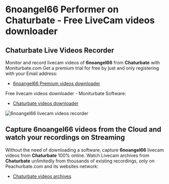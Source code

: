 # 6noangel66 Performer on Chaturbate - Free LiveCam videos downloader

## Chaturbate Live Videos Recorder

Monitor and record livecam videos of **6noangel66** from **Chaturbate** with Moniturbate.com
Get a premium trial for free by just and only registering with your Email address:
* [6noangel66 Premium videos downloader](https://moniturbate.com/request-demo-licence-key.html)

Free livecam videos downloader - Moniturbate Software:
* [Chaturbate videos downloader](https://moniturbate.com/moniturbate-download-software.html)

![6noangel66 livecam videos recorder](https://peachurnet.com/templates/moniturbate-software.png)


## Capture 6noangel66 videos from the Cloud and watch your recordings on Streaming

Without the need of downloading a software, capture **6noangel66** livecam videos from **Chaturbate** 100% online.
Watch Livecam archives from **Chaturbate** unlimitedly from thousands of existing recordings, only on Peachurbate.com and its websites network:
* [Chaturbate videos archives](https://peachurnet.com/)